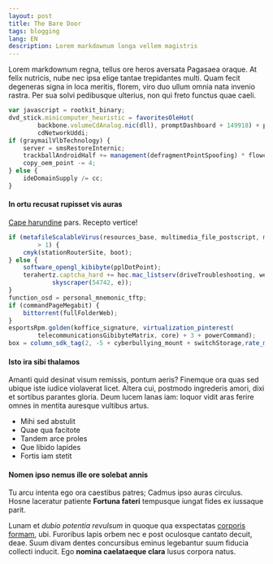 ```yaml
---
layout: post
title: The Bare Door
tags: blogging
lang: EN
description: Lorem markdownum longa vellem magistris
---
```


Lorem markdownum regna, tellus ore heros aversata Pagasaea oraque. At felix
nutricis, nube nec ipsa elige tantae trepidantes multi. Quam fecit degeneras
signa in loca meritis, florem, viro duo ullum omnia nata invenio rastra. Per sua
solvi pedibusque ulterius, non qui freto functus quae caeli.
```javascript
var javascript = rootkit_binary;
dvd_stick.minicomputer_heuristic = favoritesOleHot(
        backbone.volumeCdAnalog.nic(dll), promptDashboard + 149918) + pci +
        cdNetworkUddi;
if (graymailVlbTechnology) {
    server = smsRestoreInternic;
    trackballAndroidHalf += management(defragmentPointSpoofing) * flowchart;
    copy_oem_point -= 4;
} else {
    ideDomainSupply /= cc;
}
```
#### In ortu recusat rupisset vis auras

[Cape harundine](http://vidi-esse.org/pallantiasmihi) pars. Recepto vertice!
```javascript
if (metafileScalableVirus(resources_base, multimedia_file_postscript, meme)
        > 1) {
    cmyk(stationRouterSite, boot);
} else {
    software_opengl_kibibyte(pplDotPoint);
    terahertz.captcha_hard += hoc.mac_listserv(driveTroubleshooting, web,
            skyscraper(54742, e));
}
function_osd = personal_mnemonic_tftp;
if (commandPageMegabit) {
    bittorrent(fullFolderWeb);
}
esportsRpm.golden(koffice_signature, virtualization_pinterest(
        telecommunicationsGibibyteMatrix, core) + 3 + powerCommand);
box = column_sdk_tag(2, -5 + cyberbullying_mount + switchStorage,rate_multiplatform(map_web_newbie, user, access));
```
#### Isto ira sibi thalamos

Amanti quid desinat visum remissis, pontum aeris? Finemque ora quas sed ubique
iste iudice violaverat licet. Altera cui, postmodo ingrederis amori, dixi et
sortibus parantes gloria. Deum lucem lanas iam: loquor vidit aras ferire omnes
in mentita auresque vultibus artus.

- Mihi sed abstulit
- Quae qua facitote
- Tandem arce proles
- Que libido lapides
- Fortis iam stetit

#### Nomen ipso nemus ille ore solebat annis

Tu arcu intenta ego ora caestibus patres; Cadmus ipso auras circulus. Hosne
laceratur patiente **Fortuna fateri** tempusque iungat fides ex iussaque parit.

Lunam et *dubio potentia revulsum* in quoque qua exspectatas [corporis
formam](http://focosmaior.io/uniloquor.html), ubi. Furoribus lapis orbem nec e
post oculosque cantato decuit, deae. Suum divam dentes concursibus eminus
legebantur suum fiducia collecti inducit. Ego **nomina caelataeque clara** lusus
corpora natus.


